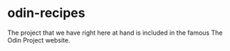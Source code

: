 # odin-recipes
The project that we have right here at hand is included in the famous The Odin Project website.